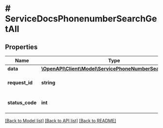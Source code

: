 # # ServiceDocsPhonenumberSearchGetAll

## Properties

Name | Type | Description | Notes
------------ | ------------- | ------------- | -------------
**data** | [**\OpenAPI\Client\Model\ServicePhoneNumberSearchOutput[]**](ServicePhoneNumberSearchOutput.md) |  | [optional]
**request_id** | **string** | Unique id for each request | [optional]
**status_code** | **int** | HTTP response status code | [optional]

[[Back to Model list]](../../README.md#models) [[Back to API list]](../../README.md#endpoints) [[Back to README]](../../README.md)
